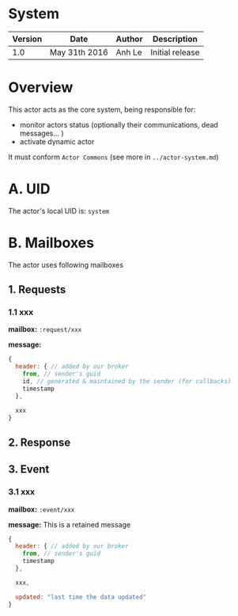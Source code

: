 System
===================

Version | Date          | Author | Description
------- | ------------- | ------ | ---------------
1.0     | May 31th 2016 | Anh Le | Initial release

# Overview

This actor acts as the core system, being responsible for:
- monitor actors status (optionally their communications, dead messages... )
- activate dynamic actor

It must conform `Actor Commons` (see more in `../actor-system.md`)

# A. UID
The actor's local UID is: `system`

# B. Mailboxes
The actor uses following mailboxes

## 1. Requests
### 1.1 xxx

**mailbox:** `:request/xxx`

**message:**

```javascript
{
  header: { // added by our broker
    from, // sender's guid
    id, // generated & maintained by the sender (for callbacks)
    timestamp
  },

  xxx
}
```

## 2. Response

## 3. Event
### 3.1 xxx
**mailbox:** `:event/xxx`

**message:** This is a retained message

```javascript
{
  header: { // added by our broker
    from, // sender's guid
    timestamp
  },

  xxx,

  updated: "last time the data updated"
}
```
